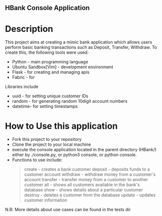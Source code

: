 ## HBank Console Application

# Description
This project aims at creating a mimic bank application which allows users perform basic
banking transactions such as Deposit, Transfer, Withdraw.
To create this, the following tools were used:

*	Python			-	main programming language
*	Ubuntu Sandbox[Vim]	-	development environment
*	Flask			-	for creating and managing apis
*	Fabric			-	for 

Libraries include 
*	uuid	-	for setting unique customer IDs
*	random	-	for generating random 10digit account numbers
*	datetime-	for setting timestamps

# How to Use this application
* Fork this project to your repository
* Clone the project to your local machine
* execute the console application located in the parent directory (HBank/) either by
	./console.py, or python3 console, or python console.
* Functions to use include:
	> create	-	creates a bank customer
	> deposit	-	deposits funds to a customer account
	> withdraw	-	withdraw money from a customer's account
	> transfer	-	transfer money from a customer to another customer
	> all		-	shows all customers available in the bank's database
	> show		-	shows details about a particular customer
	> destroy	-	deletes a customer from the database
	> update	-	updates customer information

N.B:	More details about use cases can be found in the tests dir

